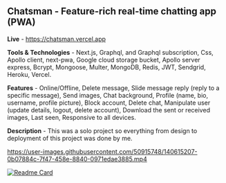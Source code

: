 ## Chatsman - Feature-rich real-time chatting app (PWA)

**Live** - https://chatsman.vercel.app

**Tools & Technologies** - Next.js, Graphql, and Graphql subscription, Css, Apollo client, next-pwa, Google cloud storage bucket, Apollo server express, Bcrypt, Mongoose, Multer, MongoDB, Redis, JWT, Sendgrid, Heroku, Vercel.

**Features** - Online/Offline, Delete message, Slide message reply (reply to a specific message), Send images, Chat background, Profile (name, bio, username, profile picture), Block account, Delete chat, Manipulate user (update details, logout, delete account), Download the sent or received images, Last seen, Responsive to all devices.

**Description** - This was a solo project so everything from design to deployment of this project was done by me.

https://user-images.githubusercontent.com/50915748/140615207-0b07884c-7f47-458e-8840-0971edae3885.mp4

[![Readme Card](https://github-readme-stats.vercel.app/api/pin/?username=themashcodee&repo=chatsman-api)](https://github.com/themashcodee/chatsman-api)
